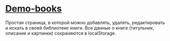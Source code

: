 # [Demo-books](https://v1ktorbro.github.io/demo-books/index.html)

Простая страница, в которой можно добавлять, удалять, редактировать и искать в своей библиотеке книги. Все данные о книге (титульник, описание и картинки) сохраняются в localStorage. 
